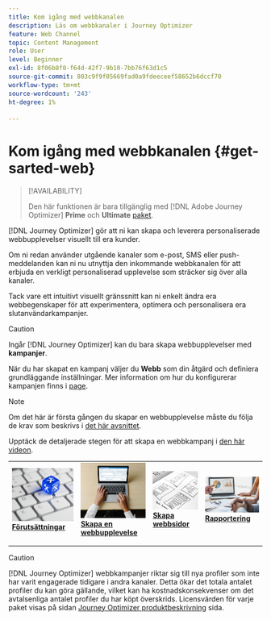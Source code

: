 ```yaml
---
title: Kom igång med webbkanalen
description: Läs om webbkanaler i Journey Optimizer
feature: Web Channel
topic: Content Management
role: User
level: Beginner
exl-id: 8f06b8f0-f64d-42f7-9b10-7bb76f63d1c5
source-git-commit: 803c9f9f05669fad0a9fdeeceef58652b6dccf70
workflow-type: tm+mt
source-wordcount: '243'
ht-degree: 1%

---
```


# Kom igång med webbkanalen {#get-sarted-web}

>[!AVAILABILITY]
>
>Den här funktionen är bara tillgänglig med [!DNL Adobe Journey Optimizer] **Prime** och **Ultimate** [paket](https://helpx.adobe.com/legal/product-descriptions/adobe-journey-optimizer.html).

[!DNL Journey Optimizer] gör att ni kan skapa och leverera personaliserade webbupplevelser visuellt till era kunder.

Om ni redan använder utgående kanaler som e-post, SMS eller push-meddelanden kan ni nu utnyttja den inkommande webbkanalen för att erbjuda en verkligt personaliserad upplevelse som sträcker sig över alla kanaler.

Tack vare ett intuitivt visuellt gränssnitt kan ni enkelt ändra era webbegenskaper för att experimentera, optimera och personalisera era slutanvändarkampanjer.

>[!CAUTION]
>
>Ingår [!DNL Journey Optimizer] kan du bara skapa webbupplevelser med **kampanjer**.

När du har skapat en kampanj väljer du **Webb** som din åtgärd och definiera grundläggande inställningar. Mer information om hur du konfigurerar kampanjen finns i [page](../campaigns/create-campaign.md#configure).

>[!NOTE]
>
>Om det här är första gången du skapar en webbupplevelse måste du följa de krav som beskrivs i [det här avsnittet](web-prerequisites.md).

Upptäck de detaljerade stegen för att skapa en webbkampanj i [den här videon](create-web.md#video).

<table style="table-layout:fixed"><tr style="border: 0;">
<td>
<a href="web-prerequisites.md">
<img alt="Lead" src="../assets/do-not-localize/web-prerequisites.jpg">
</a>
<div><a href="web-prerequisites.md"><strong>Förutsättningar</strong>
</div>
<p>
</td>
<td>
<a href="create-web.md">
<img alt="Sällan" src="../assets/do-not-localize/web-create.jpg">
</a>
<div>
<a href="create-web.md"><strong>Skapa en webbupplevelse</strong></a>
</div>
<p></td>
<td>
<a href="author-web.md">
<img alt="Validering" src="../assets/do-not-localize/web-design.jpg">
</a>
<div>
<a href="author-web.md"><strong>Skapa webbsidor</strong></a>
</div>
<p>
</td>
<td>
<a href="../reports/campaign-global-report.md#web-tab.md">
<img alt="Validering" src="../assets/do-not-localize/web-reporting.jpg">
</a>
<div>
<a href="../reports/campaign-global-report.md#web-tab"><strong>Rapportering</strong></a>
</div>
<p>
</td>
</tr></table>

>[!CAUTION]
>
>[!DNL Journey Optimizer] webbkampanjer riktar sig till nya profiler som inte har varit engagerade tidigare i andra kanaler. Detta ökar det totala antalet profiler du kan göra gällande, vilket kan ha kostnadskonsekvenser om det avtalsenliga antalet profiler du har köpt överskrids. Licensvärden för varje paket visas på sidan [Journey Optimizer produktbeskrivning](https://helpx.adobe.com/legal/product-descriptions/adobe-journey-optimizer.html) sida.


